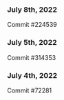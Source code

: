 ### July 8th, 2022

Commit #224539

### July 5th, 2022

Commit #314353


### July 4th, 2022

Commit #72281
